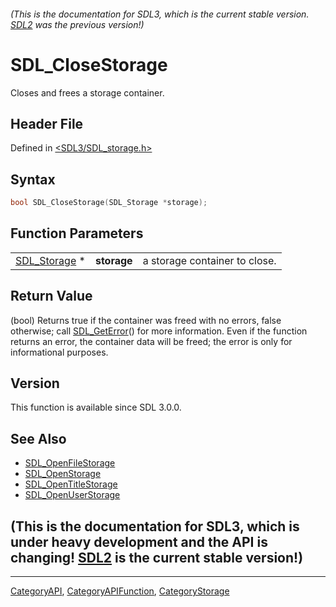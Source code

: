 ###### (This is the documentation for SDL3, which is the current stable version. [SDL2](https://wiki.libsdl.org/SDL2/) was the previous version!)
# SDL_CloseStorage

Closes and frees a storage container.

## Header File

Defined in [<SDL3/SDL_storage.h>](https://github.com/libsdl-org/SDL/blob/main/include/SDL3/SDL_storage.h)

## Syntax

```c
bool SDL_CloseStorage(SDL_Storage *storage);
```

## Function Parameters

|                              |             |                               |
| ---------------------------- | ----------- | ----------------------------- |
| [SDL_Storage](SDL_Storage) * | **storage** | a storage container to close. |

## Return Value

(bool) Returns true if the container was freed with no errors, false
otherwise; call [SDL_GetError](SDL_GetError)() for more information. Even
if the function returns an error, the container data will be freed; the
error is only for informational purposes.

## Version

This function is available since SDL 3.0.0.

## See Also

- [SDL_OpenFileStorage](SDL_OpenFileStorage)
- [SDL_OpenStorage](SDL_OpenStorage)
- [SDL_OpenTitleStorage](SDL_OpenTitleStorage)
- [SDL_OpenUserStorage](SDL_OpenUserStorage)


## (This is the documentation for SDL3, which is under heavy development and the API is changing! [SDL2](https://wiki.libsdl.org/SDL2/) is the current stable version!)



----
[CategoryAPI](CategoryAPI), [CategoryAPIFunction](CategoryAPIFunction), [CategoryStorage](CategoryStorage)

